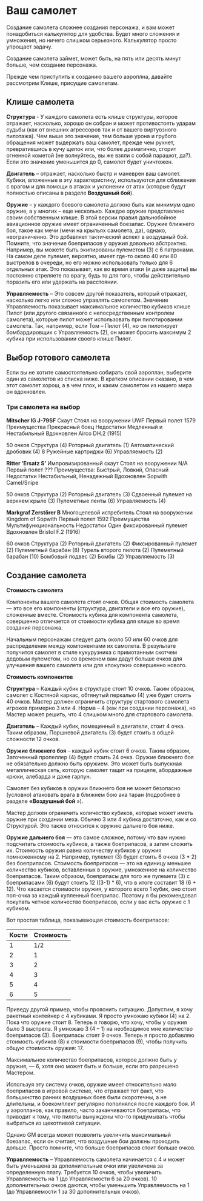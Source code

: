# Ваш самолет

Создание самолета сложнее создания персонажа, и вам может понадобиться калькулятор для удобства. Будет много сложения и умножения, но ничего слишком серьезного. Калькулятор просто упрощает задачу.

Создание самолета займет, может быть, на пять или десять минут больше, чем создание персонажа.

Прежде чем приступить к созданию вашего аэроплна, давайте рассмотрим Клише, присущие самолетам.

## Клише самолета

**Структура** - У каждого самолета есть клише структуры, которое отражает, насколько, хорошо он собран и может противостоять ударам судьбы (как от внешних агрессоров так и от вашего виртуозного пилотажа). Чем выше это значение, тем больше урона и грубого обращения может выдержать ваш самолет, прежде чем рухнет, превратившись в кучу щепок или, что более драматично, сгорит огненной кометой (не волнуйтесь, вы же взяли с собой парашют, да?). Если это значение уменьшится до 0, самолет будет уничтожен.

**Двигатель** – отражает, насколько быстр и маневрен ваш самолет. Кубики, вложенные в эту характеристику, используются для сближения с врагом и для помощи в атаках и уклонении от атак (которые будут полностью описаны в разделе **Воздушный бой**). 

**Оружие** – у каждого боевого самолета должно быть как минимум одно оружие, а у многих – еще несколько. Каждое оружие представлено своим собственным клише. В этой версии правил дальнобойное авиационное оружие имеет ограниченный боезапас. Оружие ближнего боя, такое как мечи (мечи на крыльях самолета, да), однако, неограниченно. Это добавляет тактический аспект в воздушный бой.
Помните, что значение боеприпасов у оружия довольно абстрактно. Например, вы можете быть экипированы пулеметом (3) с 6 патронами. На самом деле пулемет, вероятно, имеет где-то около 40 или 80 выстрелов в очереди, но его можно использовать только для 6 отдельных атак. Это показывает, как во время атаки (и даже защиты) вы постоянно стреляете по врагу, будь то для того, чтобы действительно поразить его или удержать на расстоянии.

**Управляемость** – Это совсем другой показатель, который отражает, насколько легко или сложно управлять самолетом. Значение Управляемость показывает максимальное количество кубиков клише Пилот (или другого связанного с непосредственным контролем самолета), которые пилот может использовать при пилотировании самолета. Так, например, если Том – Пилот (4), но он пилотирует бомбардировщик с Управляемость (2), он может бросить максимум 2 кубика при использовании своего клише Пилот.
## Выбор готового самолета

Если вы не хотите самостоятельно собирать свой аэроплан, выберите один из самолетов из списка ниже. В кратком описании сказано, в чем этот самолет хорош, а в чем плох, и каким самолетом из нашего мира он вдохновлен.

### Три самолета на выбор

**Mitscher IG J-79SF**
Скаут
Стоял на вооружении UWF
Первый полет 1579
Преимущества Прекрасный боец
Недостатки Медленный и Нестабильный
Вдохновлен Airco DH.2 (1915)

50 очков
Структура (4) 
Роторный двигатель (1) 
Автоматический дробовик (4) 8  Ружейные картриджи (6) 
Управляемость (2) 


**Ritter ‘Ersatz S’**
Импровизированный скаут 
Стоял на вооружении N/A 
Первый полет ??? 
Преимущества: Быстрый, Ловкий, Опасный
Недостатки Нестабильный, Ненадежный
Вдохновлен Sopwith Camel/Snipe

50 очков
Структура (2) 
Роторный двигатель (3) 
Сдвоенный пулемет на верхнем крыле (3)  Пулеметные ленты (6) 
Управляемость (4)


**Markgraf Zerstörer B**
Многоцелевой истребитель
Стоял на вооружении Kingdom of Sopwith
Первый полет 1592
Преимущества Мультифункциональность
Недостатки Один фиксированный пулемет
Вдохновлен Bristol F.2 (1916)

60 очков
Структура (2) 
Роторный двигатель (2) 
Фиксированный пулемет (2)  Пулеметный барабан (8) 
Турель второго пилота (2) Пулеметный барабан (10) 
Бомбовый подвес (2) Бомбы (2) 
Управляемость (3) 

## Создание самолета

**Стоимость самолета**

Компоненты вашего самолета стоят очков. Общая стоимость самолета — это все его компоненты (структура, двигатели и все его оружие), сложенные вместе. Стоимость кубика для компонента самолета, совершенно отличается от стоимости кубика для клише во время создания персонажа.

Начальным персонажам следует дать около 50 или 60 очков для распределения между компонентами их самолета. В результате получится самолет в стиле кукурузника с примотанным скотчем дедовым пулеметом, но со временем вам дадут больше очков для улучшения вашего самолета или для «покупки» совершенно нового.

**Стоимость компонентов**

**Структура** – Каждый кубик в структуре стоит 10 очков. Таким образом, самолет с Костяной каркас, обтянутый перкалью (4) уже будет стоить 40 очков. Мастер должен ограничить структуру стартового самолета игроков примерно 3 или 4. Норма – 4 (как при создании персонажа), но Мастер может решить, что 4 слишком много для стартового самолета.

**Двигатель** – Каждый кубик, помещенный в двигатели, стоит 4 очка. Таким образом, Поршневой двигатель (3) будет стоить в общей сложности 12 очков. 

**Оружие ближнего боя** – каждый кубик стоит 6 очков. Таким образом, Заточенный пропеллер (4) будет стоить 24 очка. Оружие ближнего боя не обязательно должно быть оружием. Это может быть выпускная металлическая сеть, которую самолет тащит на прицепе, абордажные крюки, алебарда и даже гарпун.

Самолет без кубиков в оружии ближнего боя не может безопасно (условно) атаковать врага в ближнем бою ака таран (подробнее в разделе **«Воздушный бой** »).

Мастер должен ограничить количество кубиков, которые может иметь оружие при создании меха. Обычно 3 или 4 кубика достаточно, как и со Структурой. Это также относится к оружию дальнего боя ниже.

**Оружие дальнего боя** — это самое сложное, потому что вам нужно подсчитать стоимость кубиков, а также боеприпасов, а затем сложить их. Стоимость оружия равна количеству кубиков у оружия помноженному на 2. Например, пулемет (3) будет стоить 6 очков (3 * 2) без боеприпасов. Стоимость боеприпасов — это на единицу меньшее количество кубиков, вставленных в оружие, умноженное на количество боеприпасов. Таким образом, боеприпасы для того же пулемета (3) с боеприпасами (6) будут стоить 12 ((3-1) * 6), что в итоге составит 18 (6 + 12). Что касается стоимости оружия, у которого всего 1 кубик, оно стоит пол-очка за каждый купленный боеприпас. Поэтому я бы рекомендовал покупать четное количество боеприпасов, если у вас есть оружие с 1 кубиком.

Вот простая таблица, показывающая стоимость боеприпасов:

| Кости | Стоимость |
| ----- | --------- |
| 1     | 1/2       |
| 2     | 1         |
| 3     | 2         |
| 4     | 3         |
| 5     | 4         |
| 6     | 5         |

Приведу другой пример, чтобы прояснить ситуацию. Допустим, я хочу ракетный контейнер с 4 кубиками. Я просто умножаю кубики (4) на 2. Пока что оружие стоит 8. Теперь я говорю, что хочу, чтобы у оружия было 3 выстрела. Я умножаю 3 (4 – 1) на необходимое мне количество боеприпасов (3). Боеприпасы стоят 9 очков. Теперь я просто добавляю стоимость кубиков (8) к стоимости боеприпасов (9), чтобы получить общую стоимость оружия: 17.

Максимальное количество боеприпасов, которое должно быть у оружия, — 6, хотя оно может быть и больше, если это разрешено Мастером.

Используя эту систему очков, оружие имеет относительно мало боеприпасов в игровой системе, что отражает тот факт, что большинство ранних воздушных боев были скоротечны, а не длительны, и боекомплект регулярно пополнялся после каждого боя. И у аэропланов, как правило, часто заканчиваются боеприпасы, что приводит к тому, что пилоты вынуждены что-то придумывать чтобы выбраться из щекотливой ситуации.

Однако GM всегда может позволить увеличить максимальный боезапас, если он считает, что воздушные бои должны проходить дольше. Просто помните, что больше боеприпасов стоит больше очков.

**Управляемость** –  Управляемость самолета начинается с 4 и может быть уменьшена за дополнительные очки или увеличена за определенную плату. Требуется 10 очков, чтобы увеличить Управляемость на 1 (до Управляемости 6 за 20 очков). 10 дополнительных очков даются, чтобы уменьшить Управляемость на 1 (до Управляемости 1 за 30 дополнительных очков).
